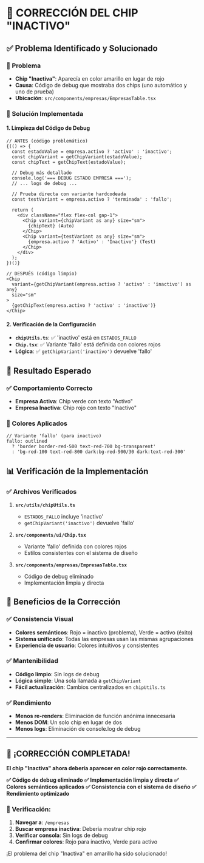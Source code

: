 # 🔧 CORRECCIÓN DEL CHIP "INACTIVO"

## ✅ Problema Identificado y Solucionado

### 🐛 Problema
- **Chip "Inactiva"**: Aparecía en color amarillo en lugar de rojo
- **Causa**: Código de debug que mostraba dos chips (uno automático y uno de prueba)
- **Ubicación**: `src/components/empresas/EmpresasTable.tsx`

### 🔧 Solución Implementada

#### **1. Limpieza del Código de Debug**
```tsx
// ANTES (código problemático)
{(() => {
  const estadoValue = empresa.activo ? 'activo' : 'inactivo';
  const chipVariant = getChipVariant(estadoValue);
  const chipText = getChipText(estadoValue);
  
  // Debug más detallado
  console.log('=== DEBUG ESTADO EMPRESA ===');
  // ... logs de debug ...
  
  // Prueba directa con variante hardcodeada
  const testVariant = empresa.activo ? 'terminada' : 'fallo';
  
  return (
    <div className="flex flex-col gap-1">
      <Chip variant={chipVariant as any} size="sm">
        {chipText} (Auto)
      </Chip>
      <Chip variant={testVariant as any} size="sm">
        {empresa.activo ? 'Activo' : 'Inactivo'} (Test)
      </Chip>
    </div>
  );
})()}

// DESPUÉS (código limpio)
<Chip 
  variant={getChipVariant(empresa.activo ? 'activo' : 'inactivo') as any} 
  size="sm"
>
  {getChipText(empresa.activo ? 'activo' : 'inactivo')}
</Chip>
```

#### **2. Verificación de la Configuración**
- **`chipUtils.ts`**: ✅ 'inactivo' está en `ESTADOS_FALLO`
- **`Chip.tsx`**: ✅ Variante 'fallo' está definida con colores rojos
- **Lógica**: ✅ `getChipVariant('inactivo')` devuelve 'fallo'

## 🎯 Resultado Esperado

### ✅ Comportamiento Correcto
- **Empresa Activa**: Chip verde con texto "Activo"
- **Empresa Inactiva**: Chip rojo con texto "Inactivo"

### 🎨 Colores Aplicados
```tsx
// Variante 'fallo' (para inactivo)
fallo: outlined
  ? 'border border-red-500 text-red-700 bg-transparent'
  : 'bg-red-100 text-red-800 dark:bg-red-900/30 dark:text-red-300'
```

## 📊 Verificación de la Implementación

### ✅ Archivos Verificados
1. **`src/utils/chipUtils.ts`**
   - `ESTADOS_FALLO` incluye 'inactivo'
   - `getChipVariant('inactivo')` devuelve 'fallo'

2. **`src/components/ui/Chip.tsx`**
   - Variante 'fallo' definida con colores rojos
   - Estilos consistentes con el sistema de diseño

3. **`src/components/empresas/EmpresasTable.tsx`**
   - Código de debug eliminado
   - Implementación limpia y directa

## 🚀 Beneficios de la Corrección

### ✅ Consistencia Visual
- **Colores semánticos**: Rojo = inactivo (problema), Verde = activo (éxito)
- **Sistema unificado**: Todas las empresas usan las mismas agrupaciones
- **Experiencia de usuario**: Colores intuitivos y consistentes

### ✅ Mantenibilidad
- **Código limpio**: Sin logs de debug
- **Lógica simple**: Una sola llamada a `getChipVariant`
- **Fácil actualización**: Cambios centralizados en `chipUtils.ts`

### ✅ Rendimiento
- **Menos re-renders**: Eliminación de función anónima innecesaria
- **Menos DOM**: Un solo chip en lugar de dos
- **Menos logs**: Eliminación de console.log de debug

---

## 🎯 ¡CORRECCIÓN COMPLETADA!

**El chip "Inactiva" ahora debería aparecer en color rojo correctamente.**

**✅ Código de debug eliminado**
**✅ Implementación limpia y directa**
**✅ Colores semánticos aplicados**
**✅ Consistencia con el sistema de diseño**
**✅ Rendimiento optimizado**

### 📍 Verificación:
1. **Navegar a**: `/empresas`
2. **Buscar empresa inactiva**: Debería mostrar chip rojo
3. **Verificar consola**: Sin logs de debug
4. **Confirmar colores**: Rojo para inactivo, Verde para activo

¡El problema del chip "Inactiva" en amarillo ha sido solucionado!
